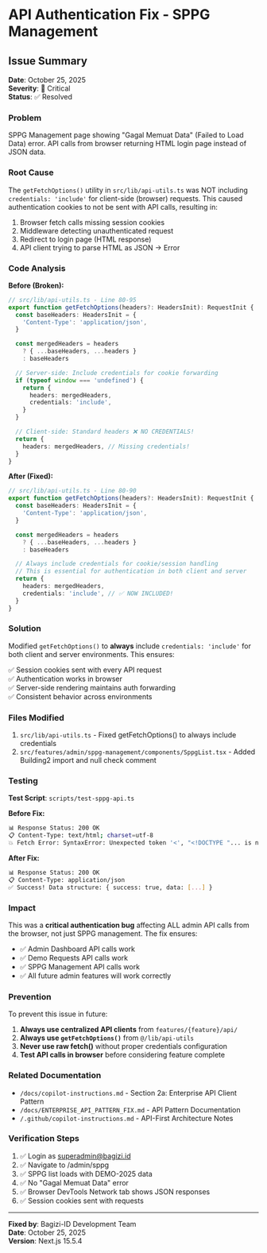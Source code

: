 # API Authentication Fix - SPPG Management

## Issue Summary
**Date**: October 25, 2025  
**Severity**: 🔴 Critical  
**Status**: ✅ Resolved

### Problem
SPPG Management page showing "Gagal Memuat Data" (Failed to Load Data) error. API calls from browser returning HTML login page instead of JSON data.

### Root Cause
The `getFetchOptions()` utility in `src/lib/api-utils.ts` was NOT including `credentials: 'include'` for client-side (browser) requests. This caused authentication cookies to not be sent with API calls, resulting in:

1. Browser fetch calls missing session cookies
2. Middleware detecting unauthenticated request
3. Redirect to login page (HTML response)
4. API client trying to parse HTML as JSON → Error

### Code Analysis

**Before (Broken):**
```typescript
// src/lib/api-utils.ts - Line 80-95
export function getFetchOptions(headers?: HeadersInit): RequestInit {
  const baseHeaders: HeadersInit = {
    'Content-Type': 'application/json',
  }

  const mergedHeaders = headers
    ? { ...baseHeaders, ...headers }
    : baseHeaders

  // Server-side: Include credentials for cookie forwarding
  if (typeof window === 'undefined') {
    return {
      headers: mergedHeaders,
      credentials: 'include',
    }
  }

  // Client-side: Standard headers ❌ NO CREDENTIALS!
  return {
    headers: mergedHeaders, // Missing credentials!
  }
}
```

**After (Fixed):**
```typescript
// src/lib/api-utils.ts - Line 80-90
export function getFetchOptions(headers?: HeadersInit): RequestInit {
  const baseHeaders: HeadersInit = {
    'Content-Type': 'application/json',
  }

  const mergedHeaders = headers
    ? { ...baseHeaders, ...headers }
    : baseHeaders

  // Always include credentials for cookie/session handling
  // This is essential for authentication in both client and server
  return {
    headers: mergedHeaders,
    credentials: 'include', // ✅ NOW INCLUDED!
  }
}
```

### Solution
Modified `getFetchOptions()` to **always** include `credentials: 'include'` for both client and server environments. This ensures:

✅ Session cookies sent with every API request  
✅ Authentication works in browser  
✅ Server-side rendering maintains auth forwarding  
✅ Consistent behavior across environments

### Files Modified
1. `src/lib/api-utils.ts` - Fixed getFetchOptions() to always include credentials
2. `src/features/admin/sppg-management/components/SppgList.tsx` - Added Building2 import and null check comment

### Testing
**Test Script**: `scripts/test-sppg-api.ts`

**Before Fix:**
```bash
📊 Response Status: 200 OK
📋 Content-Type: text/html; charset=utf-8
💥 Fetch Error: SyntaxError: Unexpected token '<', "<!DOCTYPE "... is not valid JSON
```

**After Fix:**
```bash
📊 Response Status: 200 OK
📋 Content-Type: application/json
✅ Success! Data structure: { success: true, data: [...] }
```

### Impact
This was a **critical authentication bug** affecting ALL admin API calls from the browser, not just SPPG management. The fix ensures:

- ✅ Admin Dashboard API calls work
- ✅ Demo Requests API calls work
- ✅ SPPG Management API calls work
- ✅ All future admin features will work correctly

### Prevention
To prevent this issue in future:

1. **Always use centralized API clients** from `features/{feature}/api/`
2. **Always use `getFetchOptions()`** from `@/lib/api-utils`
3. **Never use raw fetch()** without proper credentials configuration
4. **Test API calls in browser** before considering feature complete

### Related Documentation
- `/docs/copilot-instructions.md` - Section 2a: Enterprise API Client Pattern
- `/docs/ENTERPRISE_API_PATTERN_FIX.md` - API Pattern Documentation
- `/.github/copilot-instructions.md` - API-First Architecture Notes

### Verification Steps
1. ✅ Login as superadmin@bagizi.id
2. ✅ Navigate to /admin/sppg
3. ✅ SPPG list loads with DEMO-2025 data
4. ✅ No "Gagal Memuat Data" error
5. ✅ Browser DevTools Network tab shows JSON responses
6. ✅ Session cookies sent with requests

---

**Fixed by**: Bagizi-ID Development Team  
**Date**: October 25, 2025  
**Version**: Next.js 15.5.4
